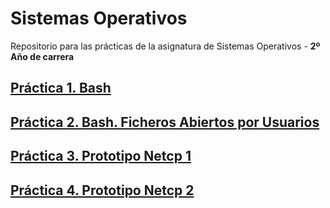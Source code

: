# Sistemas Operativos

Repositorio para las prácticas de la asignatura de Sistemas Operativos - **2º Año de carrera**

## [Práctica 1. Bash](https://github.com/alu0101128894/SO/tree/main/Pr%C3%A1ctica%201.%20Bash)

## [Práctica 2. Bash. Ficheros Abiertos por Usuarios](https://github.com/alu0101128894/SO/tree/main/Pr%C3%A1ctica%202.%20Bash%20Ficheros%20Abiertos%20por%20Usuarios)

## [Práctica 3. Prototipo Netcp 1](https://github.com/alu0101128894/SO/tree/main/Pr%C3%A1ctica%203.%20Prototipo%20Netcp%201)

## [Práctica 4. Prototipo Netcp 2](https://github.com/alu0101128894/SO/tree/main/Pr%C3%A1ctica%204.%20Prototipo%20Netcp%202)
